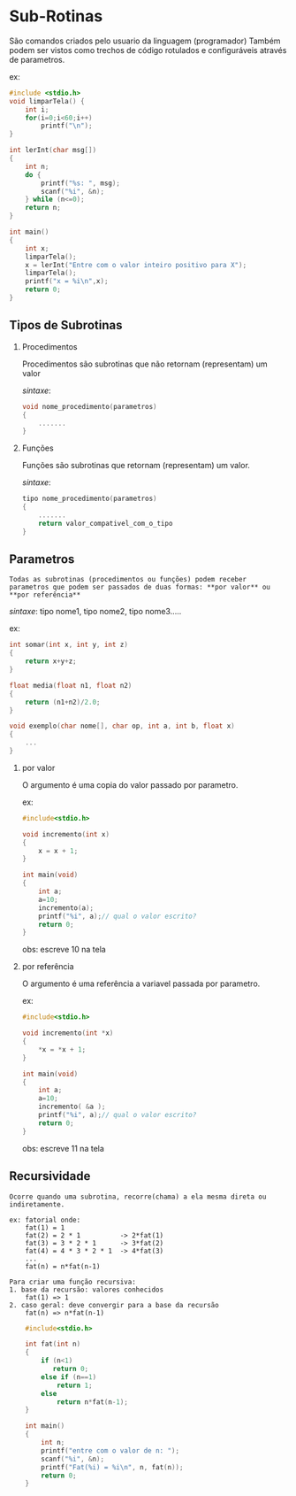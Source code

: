 # Sub-Rotinas

São comandos criados pelo usuario da linguagem (programador)
Também podem ser vistos como trechos de código rotulados e configuráveis através de parametros.


ex:
~~~C
#include <stdio.h>
void limparTela() {
    int i;
    for(i=0;i<60;i++)
        printf("\n");
}

int lerInt(char msg[])
{
    int n;
    do {
        printf("%s: ", msg);
        scanf("%i", &n);
    } while (n<=0);
    return n;    
}

int main()
{
    int x;
    limparTela();
    x = lerInt("Entre com o valor inteiro positivo para X");
    limparTela();
    printf("x = %i\n",x);
    return 0;
}
~~~

## Tipos de Subrotinas

1. Procedimentos

    Procedimentos são subrotinas que não retornam (representam) um valor
  
    *sintaxe*: 
    ~~~ C
    void nome_procedimento(parametros) 
    { 
        .......
    }
    ~~~

2. Funções

    Funções são subrotinas que retornam (representam) um valor.

    *sintaxe*: 
    ~~~ C
    tipo nome_procedimento(parametros) 
    { 
        ....... 
        return valor_compativel_com_o_tipo 
    }
    ~~~


## Parametros

    Todas as subrotinas (procedimentos ou funções) podem receber parametros que podem ser passados de duas formas: **por valor** ou **por referência**

*sintaxe*: tipo nome1, tipo nome2, tipo nome3.....

ex:
~~~C
int somar(int x, int y, int z)
{
    return x+y+z;
}

float media(float n1, float n2)
{
    return (n1+n2)/2.0;
}

void exemplo(char nome[], char op, int a, int b, float x)
{
    ...
}
~~~


1. por valor

   O argumento é uma copia do valor passado por parametro.

    ex:
    ~~~c
    #include<stdio.h>

    void incremento(int x)
    {
        x = x + 1;
    }

    int main(void)
    {
        int a;
        a=10;
        incremento(a);
        printf("%i", a);// qual o valor escrito?
        return 0;
    }
    ~~~
    obs: escreve 10 na tela


2. por referência

    O argumento é uma referência a variavel passada por parametro.

    ex:
    ~~~c
    #include<stdio.h>

    void incremento(int *x)
    {
        *x = *x + 1;
    }

    int main(void)
    {
        int a;
        a=10;
        incremento( &a );
        printf("%i", a);// qual o valor escrito?
        return 0;
    }
    ~~~
    obs: escreve 11 na tela

## Recursividade

    Ocorre quando uma subrotina, recorre(chama) a ela mesma direta ou indiretamente.

    ex: fatorial onde:
        fat(1) = 1
        fat(2) = 2 * 1          -> 2*fat(1)
        fat(3) = 3 * 2 * 1      -> 3*fat(2)
        fat(4) = 4 * 3 * 2 * 1  -> 4*fat(3)
        ...
        fat(n) = n*fat(n-1)  

    Para criar uma função recursiva:
    1. base da recursão: valores conhecidos
        fat(1) => 1
    2. caso geral: deve convergir para a base da recursão
        fat(n) => n*fat(n-1)

~~~C
    #include<stdio.h>

    int fat(int n)
    {
        if (n<1)
           return 0;
        else if (n==1)
            return 1;
        else
            return n*fat(n-1);
    }

    int main()
    {
        int n;
        printf("entre com o valor de n: ");
        scanf("%i", &n);
        printf("Fat(%i) = %i\n", n, fat(n));
        return 0;
    }
~~~
